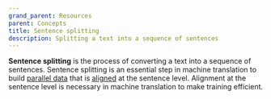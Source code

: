 ```yaml
---
grand_parent: Resources
parent: Concepts
title: Sentence splitting
description: Splitting a text into a sequence of sentences
---
```


**Sentence splitting** is the process of converting a text into a sequence of sentences.
Sentence splitting is an essential step in machine translation to build [parallel data](/customisation/parallel-data.md) that is [aligned](/customisation/alignment.md) at the sentence level.
Alignment at the sentence level is necessary in machine translation to make training efficient.

